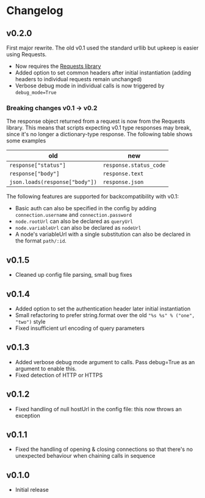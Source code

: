 # Changelog

## v0.2.0

First major rewrite. The old v0.1 used the standard urllib but upkeep is easier using Requests. 

* Now requires the [Requests library](https://requests.readthedocs.io/en/master/)
* Added option to set common headers after initial instantiation (adding headers to individual requests remain unchanged)
* Verbose debug mode in individual calls is now triggered by `debug_mode=True`

### Breaking changes v0.1 -> v0.2

The response object returned from a request is now from the Requests library. This means that scripts expecting v0.1 type responses may break, since it's no longer a dictionary-type response. The following table shows some examples

| old | new |
| --- | --- |
| `response["status"]` | `response.status_code` |
| `response["body"]` | `response.text` |
| `json.loads(response["body"])` | `response.json` |

The following features are supported for backcompatibility with v0.1:

* Basic auth can also be specified in the config by adding `connection.username` and `connection.password`
* `node.rootUrl` can also be declared as `queryUrl`
* `node.variableUrl` can also be declared as `nodeUrl`
* A node's variableUrl with a single substitution can also be declared in the format `path/:id`.

## v0.1.5

* Cleaned up config file parsing, small bug fixes

## v0.1.4

* Added option to set the authentication header later initial instantiation
* Small refactoring to prefer string.format over the old `"%s %s" % ("one", "two")` style
* Fixed insufficient url encoding of query parameters

## v0.1.3

* Added verbose debug mode argument to calls. Pass debug=True as an argument to enable this.
* Fixed detection of HTTP or HTTPS

## v0.1.2

* Fixed handling of null hostUrl in the config file: this now throws an exception

## v0.1.1

* Fixed the handling of opening & closing connections so that there's no unexpected behaviour when chaining calls in sequence

## v0.1.0

* Initial release
